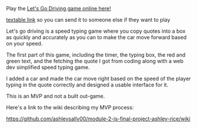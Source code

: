Play the [Let's Go Driving game online here!](https://ashleysally00.github.io/lets-go-driving-speed-typing-game/)

[textable link](https://tinyurl.com/driving-by-Ashley) so you can send it to someone else if they want to play

Let's go driving is a speed typing game where you copy quotes into a box as quickly and accurately as you can to make the car move forward based on your speed.

The first part of this game, including the timer, the typing box, the red and green text, and the fetching the quote I got from coding along with a web dev simplified speed typing game.

I added a car and made the car move right based on the speed of the player typing in the quote correctly and designed a usable interface for it.

This is an MVP and not a built out-game. 

Here's a link to the wiki describing my MVP process:

https://github.com/ashleysally00/module-2-js-final-project-ashley-rice/wiki
